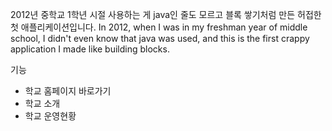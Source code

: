 2012년 중학교 1학년 시절 사용하는 게 java인 줄도 모르고 블록 쌓기처럼 만든 허접한 첫 애플리케이션입니다.
In 2012, when I was in my freshman year of middle school, I didn't even know that java was used, and this is the first crappy application I made like building blocks.

기능
- 학교 홈페이지 바로가기
- 학교 소개
- 학교 운영현황
